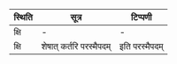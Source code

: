 | स्थिति | सूत्र | टिप्पणी |
| ----- | ------- | ------ |
| क्षि | - | - |
| क्षि | शेषात् कर्तरि परस्मैपदम् | इति परस्मैपदम् |
